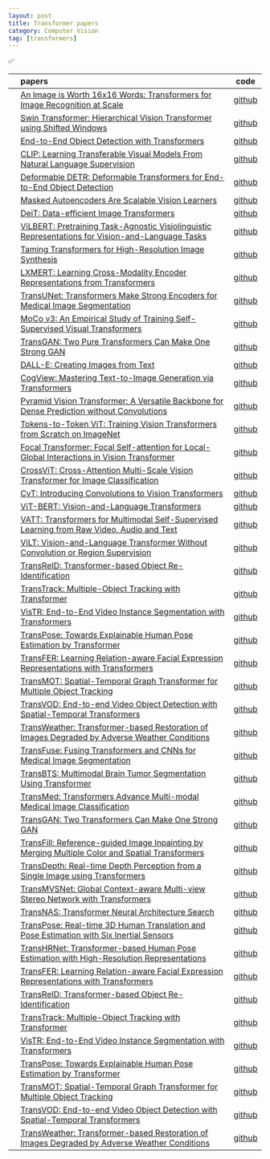 ```yaml
---
layout: post
title: Transformer papers
category: Computer Vision
tag: [transformers]
---
```


✅

|    | papers | code |
|:--:|:-------|:---:|
|  | [An Image is Worth 16x16 Words: Transformers for Image Recognition at Scale](https://arxiv.org/abs/2010.11929) | [github](https://github.com/google-research/vision_transformer) |
|  | [Swin Transformer: Hierarchical Vision Transformer using Shifted Windows](https://arxiv.org/abs/2103.14030) | [github](https://github.com/microsoft/Swin-Transformer) |
|  | [End-to-End Object Detection with Transformers](https://arxiv.org/abs/2005.12872) | [github](https://github.com/facebookresearch/detr) |
|  | [CLIP: Learning Transferable Visual Models From Natural Language Supervision](https://arxiv.org/abs/2103.00020) | [github](https://github.com/OpenAI/CLIP) |
|  | [Deformable DETR: Deformable Transformers for End-to-End Object Detection](https://arxiv.org/abs/2010.04159) | [github](https://github.com/fundamentalvision/Deformable-DETR) |
|  | [Masked Autoencoders Are Scalable Vision Learners](https://arxiv.org/abs/2111.06377) | [github](https://github.com/facebookresearch/mae) |
|  | [DeiT: Data-efficient Image Transformers](https://arxiv.org/abs/2012.12877) | [github](https://github.com/facebookresearch/deit) |
|  | [ViLBERT: Pretraining Task-Agnostic Visiolinguistic Representations for Vision-and-Language Tasks](https://arxiv.org/abs/1908.02265) | [github](https://github.com/jiasenlu/vilbert_beta) |
|  | [Taming Transformers for High-Resolution Image Synthesis](https://arxiv.org/abs/2012.09841) | [github](https://github.com/CompVis/taming-transformers) |
|  | [LXMERT: Learning Cross-Modality Encoder Representations from Transformers](https://arxiv.org/abs/1908.07490) | [github](https://github.com/airsplay/lxmert) |
|  | [TransUNet: Transformers Make Strong Encoders for Medical Image Segmentation](https://arxiv.org/abs/2102.04306) | [github](https://github.com/Beckschen/TransUNet) |
|  | [MoCo v3: An Empirical Study of Training Self-Supervised Visual Transformers](https://arxiv.org/abs/2104.02057) | [github](https://github.com/facebookresearch/moco-v3) |
|  | [TransGAN: Two Pure Transformers Can Make One Strong GAN](https://arxiv.org/abs/2102.07074) | [github](https://github.com/VITA-Group/TransGAN) |
|  | [DALL-E: Creating Images from Text](https://arxiv.org/abs/2102.12092) | [github](https://github.com/openai/DALL-E) |
|  | [CogView: Mastering Text-to-Image Generation via Transformers](https://arxiv.org/abs/2105.13290) | [github](https://github.com/THUDM/CogView) |
|  | [Pyramid Vision Transformer: A Versatile Backbone for Dense Prediction without Convolutions](https://arxiv.org/abs/2102.12122) | [github](https://github.com/whai362/PVT) |
|  | [Tokens-to-Token ViT: Training Vision Transformers from Scratch on ImageNet](https://arxiv.org/abs/2101.11986) | [github](https://github.com/yitu-opensource/T2T-ViT) |
|  | [Focal Transformer: Focal Self-attention for Local-Global Interactions in Vision Transformer](https://arxiv.org/abs/2107.00641) | [github](https://github.com/microsoft/Focal-Transformer) |
|  | [CrossViT: Cross-Attention Multi-Scale Vision Transformer for Image Classification](https://arxiv.org/abs/2103.14899) | [github](https://github.com/IBM/CrossViT) |
|  | [CvT: Introducing Convolutions to Vision Transformers](https://arxiv.org/abs/2103.15808) | [github](https://github.com/microsoft/CvT) |
|  | [ViT-BERT: Vision-and-Language Transformers](https://arxiv.org/abs/2010.12870) | [github]() |
|  | [VATT: Transformers for Multimodal Self-Supervised Learning from Raw Video, Audio and Text](https://arxiv.org/abs/2104.11178) | [github](https://github.com/google-research/google-research/tree/master/vatt) |
|  | [ViLT: Vision-and-Language Transformer Without Convolution or Region Supervision](https://arxiv.org/abs/2102.03334) | [github](https://github.com/dandelin/ViLT) |
|  | [TransReID: Transformer-based Object Re-Identification](https://arxiv.org/abs/2102.04378) | [github](https://github.com/damo-cv/TransReID) |
|  | [TransTrack: Multiple-Object Tracking with Transformer](https://arxiv.org/abs/2012.15460) | [github](https://github.com/PeizeSun/TransTrack) |
|  | [VisTR: End-to-End Video Instance Segmentation with Transformers](https://arxiv.org/abs/2011.14503) | [github](https://github.com/Epiphqny/VisTR) |
|  | [TransPose: Towards Explainable Human Pose Estimation by Transformer](https://arxiv.org/abs/2012.14214) | [github](https://github.com/yangsenius/TransPose) |
|  | [TransFER: Learning Relation-aware Facial Expression Representations with Transformers](https://arxiv.org/abs/2103.07637) | [github]() |
|  | [TransMOT: Spatial-Temporal Graph Transformer for Multiple Object Tracking](https://arxiv.org/abs/2104.00194) | [github](https://github.com/CASIA-IVA-Lab/TransMOT) |
|  | [TransVOD: End-to-end Video Object Detection with Spatial-Temporal Transformers](https://arxiv.org/abs/2104.10697) | [github](https://github.com/SJTU-LuHe/TransVOD) |
|  | [TransWeather: Transformer-based Restoration of Images Degraded by Adverse Weather Conditions](https://arxiv.org/abs/2111.14813) | [github](https://github.com/jeya-maria-jose/TransWeather) |
|  | [TransFuse: Fusing Transformers and CNNs for Medical Image Segmentation](https://arxiv.org/abs/2102.08005) | [github](https://github.com/Rayicer/TransFuse) |
|  | [TransBTS: Multimodal Brain Tumor Segmentation Using Transformer](https://arxiv.org/abs/2103.04430) | [github](https://github.com/Wenxuan-1119/TransBTS) |
|  | [TransMed: Transformers Advance Multi-modal Medical Image Classification](https://arxiv.org/abs/2103.05940) | [github]() |
|  | [TransGAN: Two Transformers Can Make One Strong GAN](https://arxiv.org/abs/2102.07074) | [github](https://github.com/VITA-Group/TransGAN) |
|  | [TransFill: Reference-guided Image Inpainting by Merging Multiple Color and Spatial Transformers](https://arxiv.org/abs/2103.15982) | [github](https://github.com/researchmm/TransFill) |
|  | [TransDepth: Real-time Depth Perception from a Single Image using Transformers](https://arxiv.org/abs/2103.13413) | [github]() |
|  | [TransMVSNet: Global Context-aware Multi-view Stereo Network with Transformers](https://arxiv.org/abs/2104.00321) | [github](https://github.com/megvii-research/TransMVSNet) |
|  | [TransNAS: Transformer Neural Architecture Search](https://arxiv.org/abs/2105.14453) | [github]() |
|  | [TransPose: Real-time 3D Human Translation and Pose Estimation with Six Inertial Sensors](https://arxiv.org/abs/2105.04605) | [github](https://github.com/Xinyu-Yi/TransPose) |
|  | [TransHRNet: Transformer-based Human Pose Estimation with High-Resolution Representations](https://arxiv.org/abs/2105.08731) | [github]() |
|  | [TransFER: Learning Relation-aware Facial Expression Representations with Transformers](https://arxiv.org/abs/2103.07637) | [github]() |
|  | [TransReID: Transformer-based Object Re-Identification](https://arxiv.org/abs/2102.04378) | [github](https://github.com/damo-cv/TransReID) |
|  | [TransTrack: Multiple-Object Tracking with Transformer](https://arxiv.org/abs/2012.15460) | [github](https://github.com/PeizeSun/TransTrack) |
|  | [VisTR: End-to-End Video Instance Segmentation with Transformers](https://arxiv.org/abs/2011.14503) | [github](https://github.com/Epiphqny/VisTR) |
|  | [TransPose: Towards Explainable Human Pose Estimation by Transformer](https://arxiv.org/abs/2012.14214) | [github](https://github.com/yangsenius/TransPose) |
|  | [TransMOT: Spatial-Temporal Graph Transformer for Multiple Object Tracking](https://arxiv.org/abs/2104.00194) | [github](https://github.com/CASIA-IVA-Lab/TransMOT) |
|  | [TransVOD: End-to-end Video Object Detection with Spatial-Temporal Transformers](https://arxiv.org/abs/2104.10697) | [github](https://github.com/SJTU-LuHe/TransVOD) |
|  | [TransWeather: Transformer-based Restoration of Images Degraded by Adverse Weather Conditions](https://arxiv.org/abs/2111.14813) | [github](https://github.com/jeya-maria-jose/TransWeather) |
